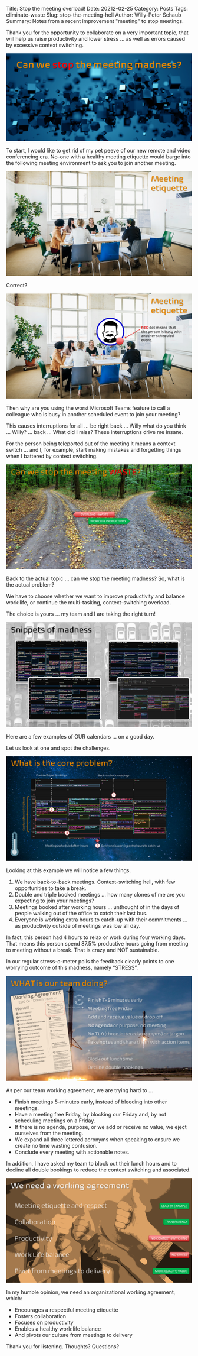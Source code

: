 Title: Stop the meeting overload!
Date: 20212-02-25
Category: Posts
Tags: eliminate-waste
Slug: stop-the-meeting-hell
Author: Willy-Peter Schaub
Summary: Notes from a recent improvement "meeting" to stop meetings. 

Thank you for the opportunity to collaborate on a very important topic, that will help us raise productivity and lower stress … as well as errors caused by excessive context switching.

![Intro](../images/stop-the-meeting-hell-1.PNG)

To start, I would like to get rid of my pet peeve of our new remote and video conferencing era. No-one with a healthy meeting etiquette would barge into the following meeting environment to ask you to join another meeting. 

![Meeting](../images/stop-the-meeting-hell-2.PNG)

Correct?

![Meeting Interruption?](../images/stop-the-meeting-hell-3.PNG)

Then why are you using the worst Microsoft Teams feature to call a colleague who is busy in another scheduled event to join your meeting?

This causes interruptions for all … be right back … Willy what do you think … Willy? … back … What did I miss? These interruptions drive me insane. 

For the person being teleported out of the meeting it means a context switch … and I, for example, start making mistakes and forgetting things when I battered by context switching.

![Decision](../images/stop-the-meeting-hell-4.PNG)

Back to the actual topic … can we stop the meeting madness? So, what is the actual problem?

We have to choose whether we want to improve productivity and balance work:life, or continue the multi-tasking, context-switching overload. 

The choice is yours … my team and I are taking the right turn!

![Snippets of madness](../images/stop-the-meeting-hell-5.PNG)

Here are a few examples of OUR calendars … on a good day. 

Let us look at one and spot the challenges.

![Core Issue](../images/stop-the-meeting-hell-6.PNG)

Looking at this example we will notice a few things.

1. We have back-to-back meetings. Context-switching hell, with few opportunities to take a break.
2. Double and triple booked meetings … how many clones of me are you expecting to join your meetings?
3. Meetings booked after working hours ... unthought of in the days of people walking out of the office to catch their last bus.
4. Everyone is working extra hours to catch-up with their commitments … as productivity outside of meetings was low all day.

In fact, this person had 4 hours to relax or work during four working days. That means this person spend 87.5% productive hours going from meeting to meeting without a break. That is crazy and NOT sustainable. 

In our regular stress-o-meter polls the feedback clearly points to one worrying outcome of this madness, namely “STRESS”.

![What we are doing](../images/stop-the-meeting-hell-7.PNG)

As per our team working agreement, we are trying hard to …

- Finish meetings 5-minutes early, instead of bleeding into other meetings.
- Have a meeting free Friday, by blocking our Friday and, by not scheduling meetings on a Friday.
- If there is no agenda, purpose, or we add or receive no value, we eject ourselves from the meeting.
- We expand all three lettered acronyms when speaking to ensure we create no time wasting confusion.
- Conclude every meeting with actionable notes.

In addition, I have asked my team to block out their lunch hours and to decline all double bookings to reduce the context switching and associated.

![What we should all do](../images/stop-the-meeting-hell-8.PNG)

In my humble opinion, we need an organizational working agreement, which:

- Encourages a respectful meeting etiquette
- Fosters collaboration
- Focuses on productivity
- Enables a healthy work:life balance
- And pivots our culture from meetings to delivery

Thank you for listening. Thoughts? Questions?

